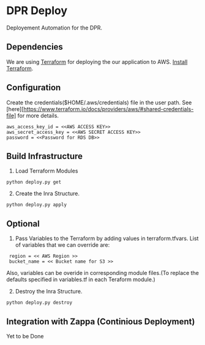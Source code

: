 # DPR Deploy

Deployement Automation for the DPR.

## Dependencies

We are using [Terraform][T] for deploying the our application to AWS. [Install Terraform][TI].

[T]: https://www.terraform.io/
[TI]: https://www.terraform.io/intro/getting-started/install.html


## Configuration

Create the credentials($HOME/.aws/credentials) file in the user path. See [here][https://www.terraform.io/docs/providers/aws/#shared-credentials-file] for more details.
```
aws_access_key_id = <<AWS ACCESS KEY>>
aws_secret_access_key = <<AWS SECRET ACCESS KEY>>
password = <<Password for RDS DB>>
```

## Build Infrastructure
1. Load Terraform Modules
```
python deploy.py get
```
2. Create the Inra Structure.
```
python deploy.py apply
```


## Optional
1. Pass Variables to the Terraform by adding values in terraform.tfvars. List of variables that we can override are:
```
 region = << AWS Region >>
 bucket_name = << Bucket name for S3 >>
```
Also, variables can be overide in corresponding module files.(To replace the defaults specified in variables.tf in each Teraform module.)


2. Destroy the Inra Structure.
```
python deploy.py destroy
```

## Integration with Zappa (Continious Deployment)

Yet to be Done






